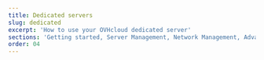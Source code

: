 ```yaml
---
title: Dedicated servers
slug: dedicated
excerpt: 'How to use your OVHcloud dedicated server'
sections: 'Getting started, Server Management, Network Management, Advanced use, Diagnostic and rescue mode, Storage'
order: 04
---
```

